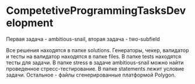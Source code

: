 # CompetetiveProgrammingTasksDevelopment
Первая задача - ambitious-snail, вторая задача - two-subfield

Все решения находятся в папке solutions.
Генераторы, чекер, валидатор и тесты на валидатор находятся в папке files.
В папке tests находятся тесты для задачи.
В папке stress в задаче ambitious-snail можно найти проведенное стресс-тестирование.
В папке statements лежит условие задачи.
Остальное - файлы сгенерированные платформой Polygon.
